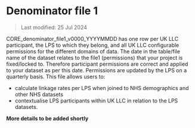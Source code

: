 # Denominator file 1

>Last modified: 25 Jul 2024

CORE_denominator_file1_v0000_YYYYMMDD has one row per UK LLC participant, the LPS to which they belong, and all UK LLC configurable permissions for the different domains of data. The date in the table/file name of the dataset relates to the file1 (permissions) that your project is fixed/locked to. Therefore participant permissions are correct and applied to your dataset as per this date. Permissions are updated by the LPS on a quarterly basis. This file allows users to:
* calculate linkage rates per LPS when joined to NHS demographics and other NHS datasets
* contextualise LPS participants within UK LLC in relation to the LPS datasets. 

**More details to be added shortly**